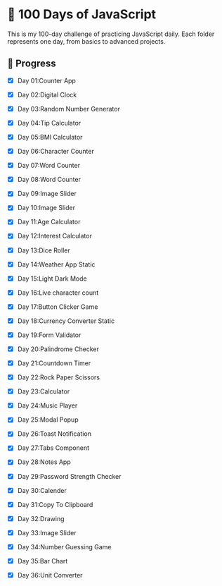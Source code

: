 # 💯 100 Days of JavaScript

This is my 100-day challenge of practicing JavaScript daily. Each folder represents one day, from basics to advanced projects.

## 🚀 Progress

- [x] Day 01:Counter App
- [x] Day 02:Digital Clock
- [x] Day 03:Random Number Generator
- [x] Day 04:Tip Calculator
- [x] Day 05:BMI Calculator
- [x] Day 06:Character Counter
- [x] Day 07:Word Counter
- [x] Day 08:Word Counter
- [x] Day 09:Image Slider
- [x] Day 10:Image Slider
- [x] Day 11:Age Calculator
- [x] Day 12:Interest Calculator
- [x] Day 13:Dice Roller
- [x] Day 14:Weather App Static
- [x] Day 15:Light Dark Mode
- [x] Day 16:Live character count 
- [x] Day 17:Button Clicker Game
- [x] Day 18:Currency Converter Static
- [x] Day 19:Form Validator
- [x] Day 20:Palindrome Checker
- [x] Day 21:Countdown Timer
- [x] Day 22:Rock Paper Scissors
- [x] Day 23:Calculator 
- [x] Day 24:Music Player 
- [x] Day 25:Modal Popup 
- [x] Day 26:Toast Notification 
- [x] Day 27:Tabs Component
- [x] Day 28:Notes App 
- [x] Day 29:Password Strength Checker 
- [x] Day 30:Calender 
- [x] Day 31:Copy To Clipboard 
- [x] Day 32:Drawing
- [x] Day 33:Image Slider
- [x] Day 34:Number Guessing Game
- [x] Day 35:Bar Chart
- [x] Day 36:Unit Converter





      

